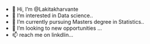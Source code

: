 - 👋 Hi, I’m @Lakitakharvante
- 👀 I’m interested in Data science..
- 🌱 I’m currently pursuing Masters degree in Statistics..
- 💞️ I’m looking to new opportunities  ...
- 📫 reach me on linkdlin...

<!---
Lakitakharvante1/Lakitakharvante1 is a ✨ special ✨ repository because its `README.md` (this file) appears on your GitHub profile.
You can click the Preview link to take a look at your changes.
--->
